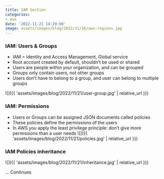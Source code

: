 ```yaml
---
title: IAM Section
categories:
- aws
date: '2022-11-21 14:29:00'
image: assets/images/blog/2022/11/16/aws-regions.jpg
---
```


### IAM: Users & Groups
* IAM = Identity and Access Management, Global service
* Root account created by default, shouldn’t be used or shared
*  Users are people within your organization, and can be grouped
*  Groups only contain users, not other groups
*  Users don’t have to belong to a group, and user can belong to multiple groups

![]({{ 'assets/images/blog/2022/11/21/user-group.jpg' | relative_url }})

### IAM: Permissions
* Users or Groups can be
assigned JSON documents
called policies
* These policies define the
permissions of the users
* In AWS you apply the least
privilege principle: don’t give
more permissions than a user
needs 
![]({{ 'assets/images/blog/2022/11/21/policies.jpg' | relative_url }})

### IAM Policies inheritance
![]({{ 'assets/images/blog/2022/11/21/inheritance.jpg' | relative_url }})

... Continues
